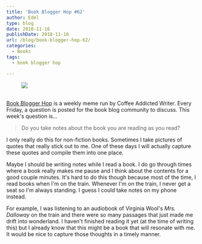 ```yaml
---
title: 'Book Blogger Hop #62'
author: Edel
type: blog
date: 2018-11-16
publishDate: 2018-11-16
url: /blog/book-blogger-hop-62/
categories:
  - Books
tags:
  - book blogger hop

---
```

<figure><a rel="_nofollow" href="http://www.coffeeaddictedwriter.com/p/blog-page.html"><img src="https://i1.wp.com/3.bp.blogspot.com/-2bKizvp-A9w/WEjGAM4OjJI/AAAAAAAAV50/nU3xHQNtvSQQ8dRsB8OueG061E99KPrYACLcB/s1600/Book%2BBlogger%2BHop%2B%2528Final%2529.png?w=663&#038;ssl=1" data-recalc-dims="1" /></a></figure> 

<a rel="_nofollow" href="http://www.coffeeaddictedwriter.com/p/blog-page.html"></a>

<a rel="_nofollow" href="http://www.coffeeaddictedwriter.com/p/blog-page.html"><br /> </a><a rel="_nofollow" href="http://www.coffeeaddictedwriter.com/p/blog-page.html">Book Blogger Hop</a> is a weekly meme run by Coffee Addicted Writer. Every Friday, a question is posted for the book blog community to discuss. This week's question is&#8230;

> Do you take notes about the book you are reading as you read?

I only really do this for non-fiction books. Sometimes I take pictures of quotes that really stick out to me. One of these days I will actually capture these quotes and compile them into one place.

Maybe I should be writing notes while I read a book. I do go through times where a book really makes me pause and I think about the contents for a good couple minutes. It's hard to do this though because most of the time, I read books when I'm on the train. Whenever I'm on the train, I never get a seat so I'm always standing. I guess I could take notes on my phone instead.

For example, I was listening to an audiobook of Virginia Wool's *Mrs. Dalloway* on the train and there were so many passages that just made me drift into wonderland. I haven't finished reading it yet (at the time of writing this) but I already know that this might be a book that will resonate with me. It would be nice to capture those thoughts in a timely manner.